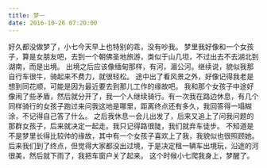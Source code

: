 ```yaml
---
title: 梦一
date: 2016-10-26 07:20:00
---
```


好久都没做梦了，小七今天早上也特别的乖，没有吵我。
梦里我好像和一个女孩子，算是女朋友吧，去到一个朝佛圣地旅游，类似于山几坦，不过出去不去湖北到湖南，而是出境。
出境之后应该像缅甸那样，有河，湄公河。继续说，貌似我那自行车很牛，骑起来不费力，就很轻松。
途中出了看风景之外，好像记得我老是想到同花顺，可能是因为最近要去到那儿工作的缘故吧。
我和那个女孩子中途好像闹了些矛盾，然后就分开了，我一个人继续骑行。有一次我在路边休息，有几个同样骑行的女孩子跑过来问我这地是哪里，距离终点还有多久，我回答得一塌糊涂，不记得自己答了什么。
之后我休息一会儿出发了，后来又追上了问我问题的那群女孩子，后来就决定一起走。我只记得路很陡，我们就弃车徒步。
不知道是不是梦里长得比较帅的缘故，其中有一个女孩子喜欢上了我，我貌似也很照顾她。后来我们到了终点，但觉得大家都没出过境，于是决定租一辆车出境玩，沿途的河很美，然后就下雨了，我把车窗户关了起来。
这个时候小七爬我身上，梦醒了。
